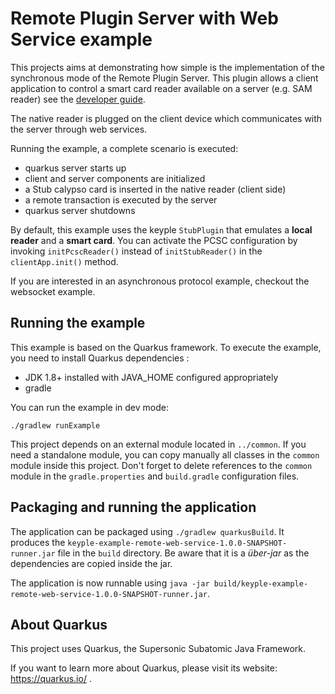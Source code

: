 # Remote Plugin Server with Web Service example

This projects aims at demonstrating how simple is the implementation of the synchronous mode of the Remote Plugin Server. This plugin allows a client application to control a smart card reader available on a server (e.g. SAM reader) see the [developer guide](https://calypsonet.github.io/keyple-website/docs/developer-guide/develop-ticketing-app-remote/#remotepluginserver).

The native reader is plugged on the client device which communicates with the server through web services.

Running the example, a complete scenario is executed: 
- quarkus server starts up
- client and server components are initialized
- a Stub calypso card is inserted in the native reader (client side)
- a remote transaction is executed by the server
- quarkus server shutdowns

By default, this example uses the keyple `StubPlugin` that emulates a **local reader** and a **smart card**. You can activate the PCSC configuration by invoking ```initPcscReader()``` instead of  ```initStubReader()``` in the `clientApp.init()` method.      

If you are interested in an asynchronous protocol example, checkout the websocket example.

## Running the example

This example is based on the Quarkus framework. To execute the example, you need to install Quarkus dependencies : 
- JDK 1.8+ installed with JAVA_HOME configured appropriately
- gradle

You can run the example in dev mode:

```
./gradlew runExample
```

This project depends on an external module located in `../common`. If you need a standalone module, you can copy manually all classes in the `common` module inside this project. Don't forget to delete references to the `common` module in the `gradle.properties` and `build.gradle` configuration files. 

## Packaging and running the application

The application can be packaged using `./gradlew quarkusBuild`.
It produces the `keyple-example-remote-web-service-1.0.0-SNAPSHOT-runner.jar` file in the `build` directory.
Be aware that it is a _über-jar_ as the dependencies are copied inside the jar.

The application is now runnable using `java -jar build/keyple-example-remote-web-service-1.0.0-SNAPSHOT-runner.jar`.


## About Quarkus

This project uses Quarkus, the Supersonic Subatomic Java Framework.

If you want to learn more about Quarkus, please visit its website: https://quarkus.io/ .

